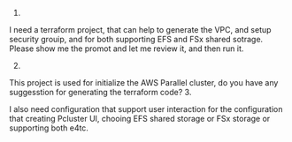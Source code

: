 1. 
I need a terraform project, that can help to generate the VPC, and setup security grouip, and for both supporting EFS and FSx shared sotrage. Please show me the promot and let me review it, and then run it.

2. 
This project is used for initialize the AWS Parallel cluster, do you have any suggesstion for generating the terraform code?
3. 

I also need configuration that support user interaction for the configuration that creating Pcluster UI, chooing EFS shared storage or FSx storage or supporting both e4tc.

